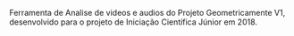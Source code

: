 Ferramenta de Analise de videos e audios do Projeto Geometricamente V1, desenvolvido para o projeto de Iniciação Científica Júnior em 2018. 

